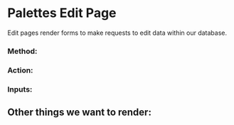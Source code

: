 # Palettes Edit Page

Edit pages render forms to make requests to edit data within our database.

### Method:
### Action:
### Inputs:

## Other things we want to render: